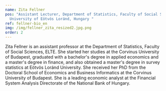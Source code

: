 ```yaml
---
name: Zita Fellner
pos: "Assistant Lecturer, Department of Statistics, Faculty of Social Sciences,
  University of Eötvös Loránd, Hungary "
ref: fellner-bio_en
img: /img/fellner_zita_resized2.jpg.png
order: 2
---
```


Zita Fellner is an assistant professor at the Department of Statistics, Faculty of Social Sciences, ELTE. She started her studies at the Corvinus University of Budapest, graduated with a bachelor's degree in applied economics and a master's degree in finance, and also obtained a master's degree in survey statistics at Eötvös Loránd University. She received her PhD from the Doctoral School of Economics and Business Informatics at the Corvinus University of Budapest. She is a leading economic analyst at the Financial System Analysis Directorate of the National Bank of Hungary.

